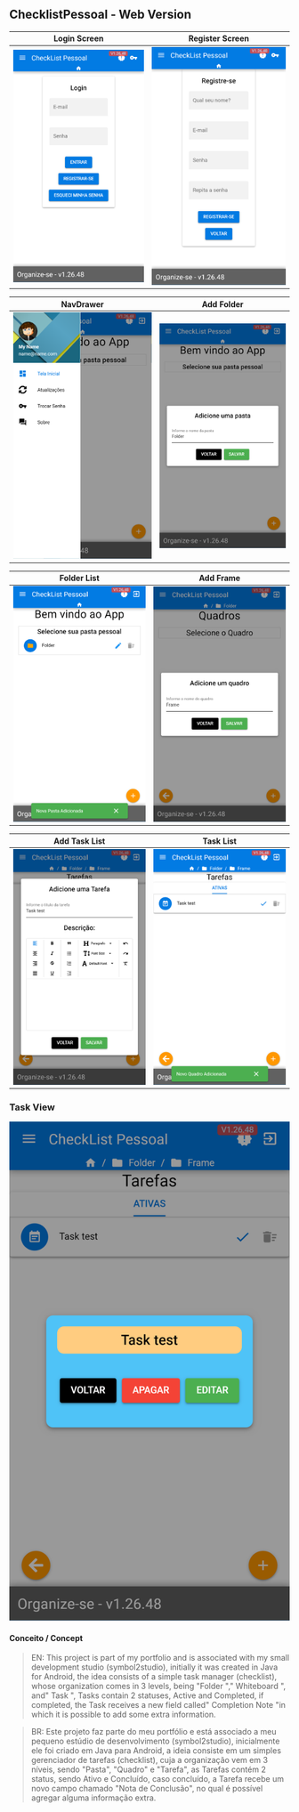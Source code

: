 ## ChecklistPessoal - Web Version


Login Screen             |  Register Screen
:-----------------------:|:-------------------------:
![](docs/login.png)      |![](docs/register.png)

NavDrawer                |  Add Folder
:-----------------------:|:-------------------------:
![](docs/navdrawer.png)      |![](docs/addFolder.png)

Folder List                |  Add Frame
:-----------------------:|:-------------------------:
![](docs/folderList.png)      |![](docs/addFrame.png)

Add Task List                |  Task List
:-----------------------:|:-------------------------:
![](docs/addTasks.png)      |![](docs/tasklists.png)


### Task View    
![](docs/taskView.png)      


#### Conceito / Concept
> EN: This project is part of my portfolio and is associated with my small development studio (symbol2studio), initially it was created in Java for Android, the idea consists of a simple task manager (checklist), whose organization comes in 3 levels, being "Folder "," Whiteboard ", and" Task ", Tasks contain 2 statuses, Active and Completed, if completed, the Task receives a new field called" Completion Note "in which it is possible to add some extra information.

> BR: Este projeto faz parte do meu portfólio e está associado a meu pequeno estúdio de desenvolvimento (symbol2studio), inicialmente ele foi criado em Java para Android, a ideia consiste em um simples gerenciador de tarefas (checklist), cuja a organização vem em 3 níveis, sendo "Pasta", "Quadro" e "Tarefa", as Tarefas contém 2 status, sendo Ativo e Concluído, caso concluído, a Tarefa recebe um novo campo chamado "Nota de Conclusão", no qual é possível agregar alguma informação extra.

